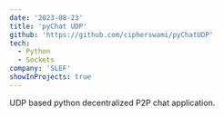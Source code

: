```yaml
---
date: '2023-08-23'
title: 'pyChat UDP'
github: 'https://github.com/cipherswami/pyChatUDP'
tech:
  - Python
  - Sockets
company: 'SLEF'
showInProjects: true
---
```


UDP based python decentralized P2P chat application.
